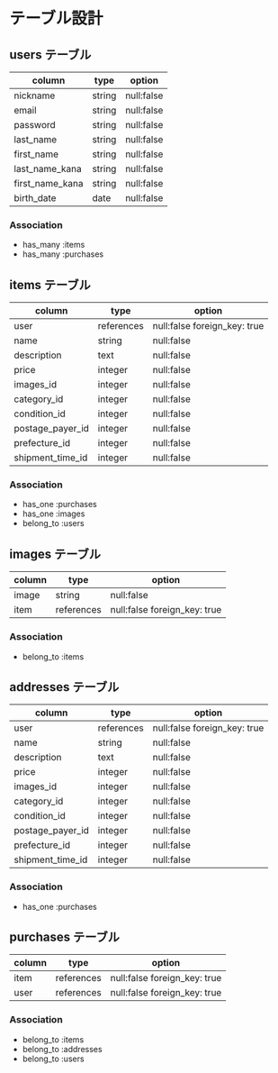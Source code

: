 # テーブル設計

## users テーブル

| column          	| type   	| option     	|
|-----------------	|--------	|------------	|
| nickname        	| string 	| null:false 	|
| email           	| string 	| null:false 	|
| password        	| string 	| null:false 	|
| last_name       	| string 	| null:false 	|
| first_name      	| string 	| null:false 	|
| last_name_kana  	| string 	| null:false 	|
| first_name_kana 	| string 	| null:false 	|
| birth_date      	| date   	| null:false 	|

### Association
- has_many :items
- has_many :purchases

## items テーブル

| column           | type       | option                        |
|------------------|------------|-------------------------------|
| user             | references | null:false foreign_key: true  |
| name             | string     | null:false                    |
| description      | text       | null:false                    |
| price            | integer    | null:false                    |
| images_id        | integer    | null:false                    |
| category_id      | integer    | null:false                    |
| condition_id     | integer    | null:false                    |
| postage_payer_id | integer    | null:false                    |
| prefecture_id    | integer    | null:false                    |
| shipment_time_id | integer    | null:false                    |

### Association
- has_one :purchases
- has_one :images
- belong_to :users


## images テーブル

| column | type       | option                        |
|--------|------------|-------------------------------|
| image  | string     | null:false                    |
| item   | references | null:false foreign_key: true |

### Association
- belong_to :items



## addresses テーブル

| column           | type       | option                        |
|------------------|------------|-------------------------------|
| user             | references | null:false foreign_key: true  |
| name             | string     | null:false                    |
| description      | text       | null:false                    |
| price            | integer    | null:false                    |
| images_id        | integer    | null:false                    |
| category_id      | integer    | null:false                    |
| condition_id     | integer    | null:false                    |
| postage_payer_id | integer    | null:false                    |
| prefecture_id    | integer    | null:false                    |
| shipment_time_id | integer    | null:false                    |

### Association
- has_one :purchases



## purchases テーブル

| column | type       | option                        |
|--------|------------|-------------------------------|
| item   | references | null:false foreign_key: true  |
| user   | references | null:false foreign_key: true  |

### Association
- belong_to :items
- belong_to :addresses
- belong_to :users
